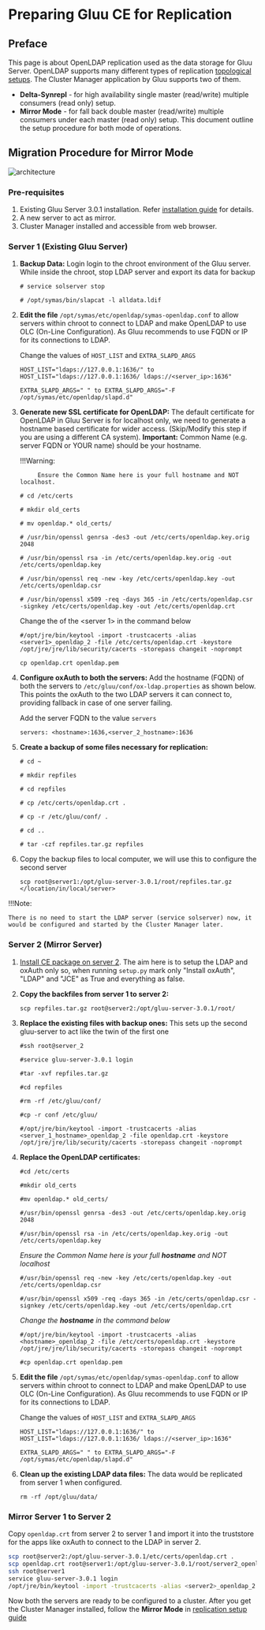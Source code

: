 # Preparing Gluu CE for Replication

## Preface

This page is about OpenLDAP replication used as the data storage for Gluu Server. 
OpenLDAP supports many different types of replication 
[topological setups](http://www.openldap.org/doc/admin24/replication.html). 
The Cluster Manager application by Gluu supports two of them.

- **Delta-Synrepl** - for high availability single master (read/write) multiple consumers (read only) setup.
- **Mirror Mode** - for fall back double master (read/write) multiple consumers under each master (read only) setup.
This document outline the setup procedure for both mode of operations.

## Migration Procedure for Mirror Mode

![architecture](../img/ce_cluster_diagram-1.png)

### Pre-requisites

1. Existing Gluu Server 3.0.1 installation. Refer [installation guide](https://gluu.org/docs/ce/latest/installation-guide/install/) for details.
2. A new server to act as mirror.
3. Cluster Manager installed and accessible from web browser.

### Server 1 (Existing Gluu Server)

1. **Backup Data:** Login login to the chroot environment of the Gluu server. 
    While inside the chroot, stop LDAP server and export its data for backup
   

    `# service solserver stop`
    
    `# /opt/symas/bin/slapcat -l alldata.ldif`
    
2. **Edit the file** `/opt/symas/etc/openldap/symas-openldap.conf` 
    to allow servers within chroot to connect to LDAP and make OpenLDAP to use OLC (On-Line Configuration).
    As Gluu recommends to use FQDN or IP for its connections to LDAP.
   
    Change the values of `HOST_LIST` and `EXTRA_SLAPD_ARGS`
    
    `HOST_LIST="ldaps://127.0.0.1:1636/"
    to 
    HOST_LIST="ldaps://127.0.0.1:1636/ ldaps://<server_ip>:1636"`

    `EXTRA_SLAPD_ARGS=" "
    to
    EXTRA_SLAPD_ARGS="-F /opt/symas/etc/openldap/slapd.d"`
   
    
3. **Generate new SSL certificate for OpenLDAP:** The default certificate for OpenLDAP in Gluu Server is for localhost only, we need to generate a hostname based certificate for wider access. (Skip/Modify this step if you are using a different CA system). **Important:** Common Name (e.g. server FQDN or YOUR name) should be your hostname.

    !!!Warning: 
            
            Ensure the Common Name here is your full hostname and NOT localhost.
    
    
    `# cd /etc/certs`
    
    `# mkdir old_certs`
    
    `# mv openldap.* old_certs/`
    
    `# /usr/bin/openssl genrsa -des3 -out /etc/certs/openldap.key.orig 2048`
    
    `# /usr/bin/openssl rsa -in /etc/certs/openldap.key.orig -out /etc/certs/openldap.key`
    
    `# /usr/bin/openssl req -new -key /etc/certs/openldap.key -out /etc/certs/openldap.csr`
    
    `# /usr/bin/openssl x509 -req -days 365 -in /etc/certs/openldap.csr -signkey /etc/certs/openldap.key -out /etc/certs/openldap.crt`

    Change the <hostname> of the <server 1> in the command below
    
    `#/opt/jre/bin/keytool -import -trustcacerts -alias <server1>_openldap_2 -file /etc/certs/openldap.crt -keystore /opt/jre/jre/lib/security/cacerts -storepass changeit -noprompt`
    
    `cp openldap.crt openldap.pem`
    
    
4. **Configure oxAuth to both the servers:** 
    Add the hostname (FQDN) of both the servers to `/etc/gluu/conf/ox-ldap.properties` as shown below. 
    This points the oxAuth to the two LDAP servers it can connect to, providing fallback in case 
    of one server failing.
    
    Add the server FQDN to the value `servers`
    
    `servers: <hostname>:1636,<server_2_hostname>:1636`
     
5. **Create a backup of some files necessary for replication:**
    
    
    `# cd ~`
    
    `# mkdir repfiles`
    
    `# cd repfiles`
    
    `# cp /etc/certs/openldap.crt .`
    
    `# cp -r /etc/gluu/conf/ .`
    
    `# cd ..`
    
    `# tar -czf repfiles.tar.gz repfiles`
    
6. Copy the backup files to local computer, we will use this to configure the second server
   
    ```
    scp root@server1:/opt/gluu-server-3.0.1/root/repfiles.tar.gz </location/in/local/server>
    ```

!!!Note:
    
    There is no need to start the LDAP server (service solserver) now, it would be configured and started by the Cluster Manager later.

### Server 2 (Mirror Server)

1. [Install CE package on server 2](https://gluu.org/docs/ce/latest/installation-guide/install/). 
    The aim here is to setup the LDAP and oxAuth only so, when running `setup.py` mark only "Install oxAuth", "LDAP" and "JCE"  as True and everything as false.

2. **Copy the backfiles from server 1 to server 2:**
    
    ```
    scp repfiles.tar.gz root@server2:/opt/gluu-server-3.0.1/root/
    ```
    
3. **Replace the existing files with backup ones:** This sets up the second gluu-server to act like the twin of the first one
    
    
    `#ssh root@server_2`
    
    `#service gluu-server-3.0.1 login`
    
    `#tar -xvf repfiles.tar.gz`
    
    `#cd repfiles`
    
    `#rm -rf /etc/gluu/conf/`
    
    `#cp -r conf /etc/gluu/`
    
    `#/opt/jre/bin/keytool -import -trustcacerts -alias <server_1_hostname>_openldap_2 -file openldap.crt -keystore /opt/jre/jre/lib/security/cacerts -storepass changeit -noprompt`
    
4. **Replace the OpenLDAP certificates:**

    `#cd /etc/certs`
    
    `#mkdir old_certs`
    
    `#mv openldap.* old_certs/`
    
    `#/usr/bin/openssl genrsa -des3 -out /etc/certs/openldap.key.orig 2048`
    
    `#/usr/bin/openssl rsa -in /etc/certs/openldap.key.orig -out /etc/certs/openldap.key`
    
    *Ensure the Common Name here is your full **hostname** and NOT localhost*
    
    `#/usr/bin/openssl req -new -key /etc/certs/openldap.key -out /etc/certs/openldap.csr`
    
    `#/usr/bin/openssl x509 -req -days 365 -in /etc/certs/openldap.csr -signkey /etc/certs/openldap.key -out /etc/certs/openldap.crt`

    *Change the **hostname** in the command below*
    
    `#/opt/jre/bin/keytool -import -trustcacerts -alias <hostname>_openldap_2 -file /etc/certs/openldap.crt -keystore /opt/jre/jre/lib/security/cacerts -storepass changeit -noprompt`
    
    `#cp openldap.crt openldap.pem`
        
5. **Edit the file** `/opt/symas/etc/openldap/symas-openldap.conf` 
    to allow servers within chroot to connect to LDAP and make OpenLDAP to use OLC (On-Line Configuration).
    As Gluu recommends to use FQDN or IP for its connections to LDAP.
   
    Change the values of `HOST_LIST` and `EXTRA_SLAPD_ARGS`
    
    `HOST_LIST="ldaps://127.0.0.1:1636/"
    to 
    HOST_LIST="ldaps://127.0.0.1:1636/ ldaps://<server_ip>:1636"`

    `EXTRA_SLAPD_ARGS=" "
    to
    EXTRA_SLAPD_ARGS="-F /opt/symas/etc/openldap/slapd.d"`

6. **Clean up the existing LDAP data files:** The data would be replicated from server 1 when configured.
    
    ```
    rm -rf /opt/gluu/data/
    ```

### Mirror Server 1 to Server 2

Copy `openldap.crt` from server 2 to server 1 and import it into the truststore for the apps like oxAuth to connect to the LDAP in server 2.
```bash
scp root@server2:/opt/gluu-server-3.0.1/etc/certs/openldap.crt .
scp openldap.crt root@server1:/opt/gluu-server-3.0.1/root/server2_openldap.crt
ssh root@server1
service gluu-server-3.0.1 login
/opt/jre/bin/keytool -import -trustcacerts -alias <server2>_openldap_2 -file server2_openldap.crt -keystore /opt/jre/jre/lib/security/cacerts -storepass changeit -noprompt
```

Now both the servers are ready to be configured to a cluster. 
After you get the Cluster Manager installed, follow the **Mirror Mode** in [replication setup guide](../replication/Setting-up-LDAP-replication.md)




